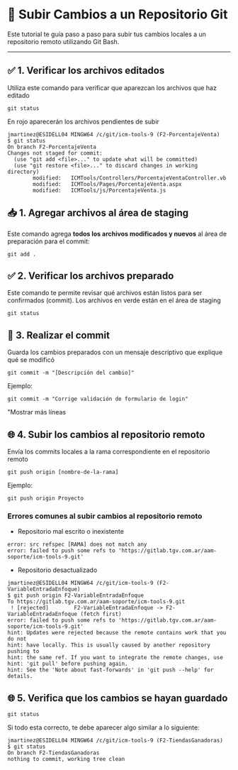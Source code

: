 # 🚀 Subir Cambios a un Repositorio Git

Este tutorial te guía paso a paso para subir tus cambios locales a un repositorio remoto utilizando Git Bash.

---

## ✅ 1. Verificar los archivos editados
Utiliza este comando para verificar que aparezcan los archivos que haz editado

```git
git status
```

En rojo aparecerán los archivos pendientes de subir
```git
jmartinez@ESIDELL04 MINGW64 /c/git/icm-tools-9 (F2-PorcentajeVenta)
$ git status
On branch F2-PorcentajeVenta
Changes not staged for commit:
  (use "git add <file>..." to update what will be committed)
  (use "git restore <file>..." to discard changes in working directory)
        modified:   ICMTools/Controllers/PorcentajeVentaController.vb
        modified:   ICMTools/Pages/PorcentajeVenta.aspx
        modified:   ICMTools/js/PorcentajeVenta.js
```

## 📥 1. Agregar archivos al área de staging

Este comando agrega **todos los archivos modificados y nuevos** al área de preparación para el commit:

```git
git add .
```

## ✅ 2. Verificar los archivos preparado
Este comando te permite revisar qué archivos están listos para ser confirmados (commit). Los archivos en verde están en el área de staging

```git
git status
```

## 📝 3. Realizar el commit
Guarda los cambios preparados con un mensaje descriptivo que explique qué se modificó

```git
git commit -m "[Descripción del cambio]"
```

Ejemplo:
```git
git commit -m "Corrige validación de formulario de login"
```

"Mostrar más líneas

## 🌐 4. Subir los cambios al repositorio remoto
Envía los commits locales a la rama correspondiente en el repositorio remoto

```git
git push origin [nombre-de-la-rama]
```
Ejemplo:
```git
git push origin Proyecto
```

### Errores comunes al subir cambios al repositorio remoto
- Repositorio mal escrito o inexistente
```git
error: src refspec [RAMA] does not match any
error: failed to push some refs to 'https://gitlab.tgv.com.ar/aam-soporte/icm-tools-9.git'
```

- Repositorio desactualizado
```git
jmartinez@ESIDELL04 MINGW64 /c/git/icm-tools-9 (F2-VariableEntradaEnfoque)
$ git push origin F2-VariableEntradaEnfoque
To https://gitlab.tgv.com.ar/aam-soporte/icm-tools-9.git
 ! [rejected]        F2-VariableEntradaEnfoque -> F2-VariableEntradaEnfoque (fetch first)
error: failed to push some refs to 'https://gitlab.tgv.com.ar/aam-soporte/icm-tools-9.git'
hint: Updates were rejected because the remote contains work that you do not
hint: have locally. This is usually caused by another repository pushing to
hint: the same ref. If you want to integrate the remote changes, use
hint: 'git pull' before pushing again.
hint: See the 'Note about fast-forwards' in 'git push --help' for details.
```

## 🌐 5. Verifica que los cambios se hayan guardado
```git
git status
```

Si todo esta correcto, te debe aparecer algo similar a lo siguiente:
```git
jmartinez@ESIDELL04 MINGW64 /c/git/icm-tools-9 (F2-TiendasGanadoras)
$ git status
On branch F2-TiendasGanadoras
nothing to commit, working tree clean
```
